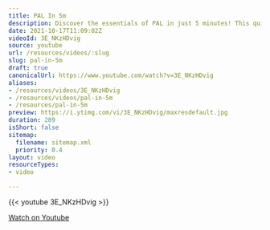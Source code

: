 ```yaml
---
title: PAL In 5m
description: Discover the essentials of PAL in just 5 minutes! This quick guide breaks down key concepts for easy understanding. Perfect for beginners!
date: 2021-10-17T11:09:02Z
videoId: 3E_NKzHDvig
source: youtube
url: /resources/videos/:slug
slug: pal-in-5m
draft: true
canonicalUrl: https://www.youtube.com/watch?v=3E_NKzHDvig
aliases:
- /resources/videos/3E_NKzHDvig
- /resources/videos/pal-in-5m
- /resources/pal-in-5m
preview: https://i.ytimg.com/vi/3E_NKzHDvig/maxresdefault.jpg
duration: 289
isShort: false
sitemap:
  filename: sitemap.xml
  priority: 0.4
layout: video
resourceTypes:
- video

---
```

{{< youtube 3E_NKzHDvig >}} 
  
 [Watch on Youtube](https://www.youtube.com/watch?v=3E_NKzHDvig)
